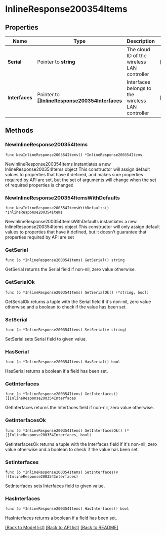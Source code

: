 # InlineResponse200354Items

## Properties

Name | Type | Description | Notes
------------ | ------------- | ------------- | -------------
**Serial** | Pointer to **string** | The cloud ID of the wireless LAN controller | [optional] 
**Interfaces** | Pointer to [**[]InlineResponse200354Interfaces**](InlineResponse200354Interfaces.md) | Interfaces belongs to the wireless LAN controller | [optional] 

## Methods

### NewInlineResponse200354Items

`func NewInlineResponse200354Items() *InlineResponse200354Items`

NewInlineResponse200354Items instantiates a new InlineResponse200354Items object
This constructor will assign default values to properties that have it defined,
and makes sure properties required by API are set, but the set of arguments
will change when the set of required properties is changed

### NewInlineResponse200354ItemsWithDefaults

`func NewInlineResponse200354ItemsWithDefaults() *InlineResponse200354Items`

NewInlineResponse200354ItemsWithDefaults instantiates a new InlineResponse200354Items object
This constructor will only assign default values to properties that have it defined,
but it doesn't guarantee that properties required by API are set

### GetSerial

`func (o *InlineResponse200354Items) GetSerial() string`

GetSerial returns the Serial field if non-nil, zero value otherwise.

### GetSerialOk

`func (o *InlineResponse200354Items) GetSerialOk() (*string, bool)`

GetSerialOk returns a tuple with the Serial field if it's non-nil, zero value otherwise
and a boolean to check if the value has been set.

### SetSerial

`func (o *InlineResponse200354Items) SetSerial(v string)`

SetSerial sets Serial field to given value.

### HasSerial

`func (o *InlineResponse200354Items) HasSerial() bool`

HasSerial returns a boolean if a field has been set.

### GetInterfaces

`func (o *InlineResponse200354Items) GetInterfaces() []InlineResponse200354Interfaces`

GetInterfaces returns the Interfaces field if non-nil, zero value otherwise.

### GetInterfacesOk

`func (o *InlineResponse200354Items) GetInterfacesOk() (*[]InlineResponse200354Interfaces, bool)`

GetInterfacesOk returns a tuple with the Interfaces field if it's non-nil, zero value otherwise
and a boolean to check if the value has been set.

### SetInterfaces

`func (o *InlineResponse200354Items) SetInterfaces(v []InlineResponse200354Interfaces)`

SetInterfaces sets Interfaces field to given value.

### HasInterfaces

`func (o *InlineResponse200354Items) HasInterfaces() bool`

HasInterfaces returns a boolean if a field has been set.


[[Back to Model list]](../README.md#documentation-for-models) [[Back to API list]](../README.md#documentation-for-api-endpoints) [[Back to README]](../README.md)


